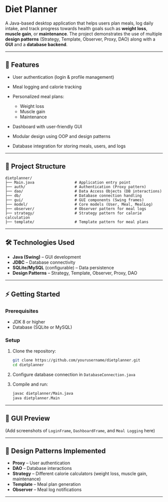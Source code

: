 
# Diet Planner

A Java-based desktop application that helps users plan meals, log daily intake, and track progress towards health goals such as **weight loss**, **muscle gain**, or **maintenance**. The project demonstrates the use of multiple **design patterns** (Strategy, Template, Observer, Proxy, DAO) along with a **GUI** and a **database backend**.

---

## 🚀 Features

* User authentication (login & profile management)
* Meal logging and calorie tracking
* Personalized meal plans:

  * Weight loss
  * Muscle gain
  * Maintenance
* Dashboard with user-friendly GUI
* Modular design using OOP and design patterns
* Database integration for storing meals, users, and logs

---

## 📂 Project Structure

```
dietplanner/
├── Main.java                  # Application entry point
├── auth/                      # Authentication (Proxy pattern)
├── dao/                       # Data Access Objects (DB interactions)
├── db/                        # Database connection handling
├── gui/                       # GUI components (Swing frames)
├── model/                     # Core models (User, Meal, MealLog)
├── observer/                  # Observer pattern for meal logs
├── strategy/                  # Strategy pattern for calorie calculation
├── template/                  # Template pattern for meal plans
```

---

## 🛠️ Technologies Used

* **Java (Swing)** – GUI development
* **JDBC** – Database connectivity
* **SQLite/MySQL** (configurable) – Data persistence
* **Design Patterns** – Strategy, Template, Observer, Proxy, DAO

---

## ⚡ Getting Started

### Prerequisites

* JDK 8 or higher
* Database (SQLite or MySQL)

### Setup

1. Clone the repository:

   ```bash
   git clone https://github.com/yourusername/dietplanner.git
   cd dietplanner
   ```
2. Configure database connection in `DatabaseConnection.java`
3. Compile and run:

   ```bash
   javac dietplanner/Main.java
   java dietplanner.Main
   ```

---

## 📸 GUI Preview

(Add screenshots of `LoginFrame`, `DashboardFrame`, and `Meal Logging` here)

---

## 📖 Design Patterns Implemented

* **Proxy** – User authentication
* **DAO** – Database interactions
* **Strategy** – Different calorie calculators (weight loss, muscle gain, maintenance)
* **Template** – Meal plan generation
* **Observer** – Meal log notifications

---


